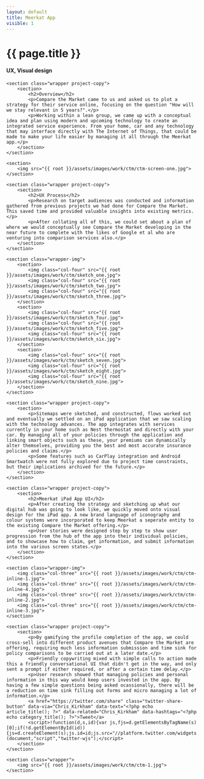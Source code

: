 ```yaml
---
layout: default
title: Meerkat App
visible: 1
---
```


<div id="project-page" class="ctm-banner banner" data-0="background-position: 0px 0px;" data-100000="background-position:0px 50000px;">
	<div class="heading-section">
		<div data-0="top: 200px; opacity: 1;" data-450="top: 370px; opacity:0;">
			<h1>{{ page.title }}</h1>
			<h4>UX, Visual design</h4>
		</div>
	</div>
</div>

<div id="project-content">

	<section class="wrapper project-copy">
		<section>
			<h2>Overview</h2>
			<p>Compare the Market came to us and asked us to plot a strategy for their service online, focusing on the question "How will we stay relevant in 5 years?".</p>
			<p>Working within a lean group, we came up with a conceptual idea and plan using modern and upcoming technology to create an integrated service experience. From your home, car and any technology that may interface directly with The Internet of Things, that could be made to make your life easier by managing it all through the Meerkat app.</p>
		</section>
	</section>

	<section>
		<img src="{{ root }}/assets/images/work/ctm/ctm-screen-one.jpg">
	</section>
	
	<section class="wrapper project-copy">
		<section>
			<h2>UX Process</h2>
			<p>Research on target audiences was conducted and information gathered from previous projects we had done for Compare the Market. This saved time and provided valuable insights into existing metrics.</p>
			<p>After collating all of this, we could set about a plan of where we would conceptually see Compare the Market developing in the near future to complete with the likes of Google et al who are venturing into comparison services also.</p>
		</section>
	</section>

	<section class="wrapper-img">
		<section>
			<img class="col-four" src="{{ root }}/assets/images/work/ctm/sketch_one.jpg">
			<img class="col-four" src="{{ root }}/assets/images/work/ctm/sketch_two.jpg">
			<img class="col-four" src="{{ root }}/assets/images/work/ctm/sketch_three.jpg">
		</section>
		<section>
			<img class="col-four" src="{{ root }}/assets/images/work/ctm/sketch_four.jpg">
			<img class="col-four" src="{{ root }}/assets/images/work/ctm/sketch_five.jpg">
			<img class="col-four" src="{{ root }}/assets/images/work/ctm/sketch_six.jpg">
		</section>
		<section>
			<img class="col-four" src="{{ root }}/assets/images/work/ctm/sketch_seven.jpg">
			<img class="col-four" src="{{ root }}/assets/images/work/ctm/sketch_eight.jpg">
			<img class="col-four" src="{{ root }}/assets/images/work/ctm/sketch_nine.jpg">
		</section>
	</section>

	<section class="wrapper project-copy">
		<section>
			<p>Sitemaps were sketched, and constructed, flows worked out and eventually we settled on an iPad application that we saw scaling with the technology advances. The app integrates with services currently in your home such as Nest thermostat and directly with your car. By managing all of your policies through the application and linking smart objects such as these, your premiums can dynamically alter themselves, providing you the best and most accurate insurance policies and claims.</p>
			<p>Some features such as CarPlay integration and Android Smartwatch were not fully explored due to project time constraints, but their implications archived for the future.</p>
		</section>
	</section>

	<section class="wrapper project-copy">
		<section>
			<h2>Meerkat iPad App UI</h2>
			<p>After creating the strategy and sketching up what our digital hub was going to look like, we quickly moved onto visual design for the iPad app. A new brand language of iconography and colour systems were incorporated to keep Meerkat a seperate entity to the existing Compare the Market offering.</p>
			<p>User stories were designed step by step to show user progression from the hub of the app into their individual policies, and to showcase how to claim, get information, and submit information into the various screen states.</p>
		</section>
	</section>

	<section class="wrapper-img">
		<img class="col-three" src="{{ root }}/assets/images/work/ctm/ctm-inline-1.jpg">
		<img class="col-three" src="{{ root }}/assets/images/work/ctm/ctm-inline-4.jpg">
		<img class="col-three" src="{{ root }}/assets/images/work/ctm/ctm-inline-2.jpg">
		<img class="col-three" src="{{ root }}/assets/images/work/ctm/ctm-inline-3.jpg">
	</section>
	
	<section class="wrapper project-copy">
		<section>
			<p>By gamifying the profile completion of the app, we could cross-sell into different product avenues that Compare the Market are offering, requiring much less information submission and time sink for policy comparisons to be carried out at a later date.</p>
			<p>Friendly copywriting mixed with simple calls to action made this a friendly conversational UI that didn't get in the way, and only sent a prompt if either required, or after a certain time delay.</p>
			<p>User research showed that managing policies and personal information in this way would keep users invested in the app. By having a few simple questions being asked ocassionally, there will be a reduction on time sink filling out forms and micro managing a lot of information.</p>
			<a href="https://twitter.com/share" class="twitter-share-button" data-via="Chris_Kirkham" data-text="<?php echo article_title(); ?>" data-related="Chris_Kirkham" data-hashtags="<?php echo category_title(); ?>">Tweet</a>
			<script>!function(d,s,id){var js,fjs=d.getElementsByTagName(s)[0];if(!d.getElementById(id)){js=d.createElement(s);js.id=id;js.src="//platform.twitter.com/widgets.js";fjs.parentNode.insertBefore(js,fjs);}}(document,"script","twitter-wjs");</script>
		</section>
	</section>

	<section class="wrapper">
		<img src="{{ root }}/assets/images/work/ctm/ctm-1.jpg">
	</section>

</div>